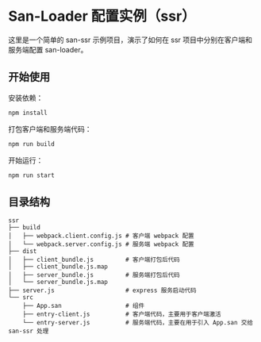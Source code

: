 # San-Loader 配置实例（ssr）

这里是一个简单的 san-ssr 示例项目，演示了如何在 ssr 项目中分别在客户端和服务端配置 san-loader。

## 开始使用

安装依赖：

```bash
npm install
```

打包客户端和服务端代码：

```bash
npm run build
```

开始运行：

```bash
npm run start
```

## 目录结构

```shell
ssr
├── build
│   ├── webpack.client.config.js # 客户端 webpack 配置
│   └── webpack.server.config.js # 服务端 webpack 配置
├── dist
│   ├── client_bundle.js         # 客户端打包后代码
│   ├── client_bundle.js.map
│   ├── server_bundle.js         # 服务端打包后代码
│   └── server_bundle.js.map
├── server.js                    # express 服务启动代码
└── src
    ├── App.san                  # 组件
    ├── entry-client.js          # 客户端代码，主要用于客户端激活
    └── entry-server.js          # 服务端代码，主要在用于引入 App.san 交给 san-ssr 处理
```
